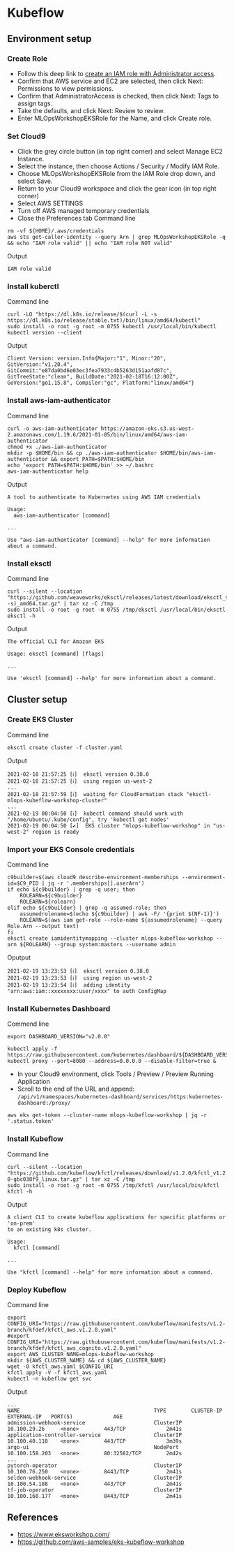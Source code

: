 # Kubeflow

## Environment setup
### Create Role
* Follow this deep link to [create an IAM role with Administrator access](https://console.aws.amazon.com/iam/home#/roles$new?step=review&commonUseCase=EC2%2BEC2&selectedUseCase=EC2&policies=arn:aws:iam::aws:policy%2FAdministratorAccess).
* Confirm that AWS service and EC2 are selected, then click Next: Permissions to view permissions.
* Confirm that AdministratorAccess is checked, then click Next: Tags to assign tags.
* Take the defaults, and click Next: Review to review.
* Enter MLOpsWorkshopEKSRole for the Name, and click Create role.

### Set Cloud9
* Click the grey circle button (in top right corner) and select Manage EC2 Instance.
* Select the instance, then choose Actions / Security / Modify IAM Role.
* Choose MLOpsWorkshopEKSRole from the IAM Role drop down, and select Save.
* Return to your Cloud9 workspace and click the gear icon (in top right corner)
* Select AWS SETTINGS
* Turn off AWS managed temporary credentials
* Close the Preferences tab
Command line
```
rm -vf ${HOME}/.aws/credentials
aws sts get-caller-identity --query Arn | grep MLOpsWorkshopEKSRole -q && echo "IAM role valid" || echo "IAM role NOT valid"
```
Output
```
IAM role valid
```

### Install kuberctl
Command line
```
curl -LO "https://dl.k8s.io/release/$(curl -L -s https://dl.k8s.io/release/stable.txt)/bin/linux/amd64/kubectl"
sudo install -o root -g root -m 0755 kubectl /usr/local/bin/kubectl
kubectl version --client
```
Output
```
Client Version: version.Info{Major:"1", Minor:"20", GitVersion:"v1.20.4", GitCommit:"e87da0bd6e03ec3fea7933c4b5263d151aafd07c", GitTreeState:"clean", BuildDate:"2021-02-18T16:12:00Z", GoVersion:"go1.15.8", Compiler:"gc", Platform:"linux/amd64"}
```

### Install aws-iam-authenticator
Command line
```
curl -o aws-iam-authenticator https://amazon-eks.s3.us-west-2.amazonaws.com/1.19.6/2021-01-05/bin/linux/amd64/aws-iam-authenticator
chmod +x ./aws-iam-authenticator
mkdir -p $HOME/bin && cp ./aws-iam-authenticator $HOME/bin/aws-iam-authenticator && export PATH=$PATH:$HOME/bin
echo 'export PATH=$PATH:$HOME/bin' >> ~/.bashrc
aws-iam-authenticator help
```
Output
```
A tool to authenticate to Kubernetes using AWS IAM credentials

Usage:
  aws-iam-authenticator [command]

...

Use "aws-iam-authenticator [command] --help" for more information about a command.
```

### Install eksctl
Command line
```
curl --silent --location "https://github.com/weaveworks/eksctl/releases/latest/download/eksctl_$(uname -s)_amd64.tar.gz" | tar xz -C /tmp
sudo install -o root -g root -m 0755 /tmp/eksctl /usr/local/bin/eksctl
eksctl -h
```
Output
```
The official CLI for Amazon EKS

Usage: eksctl [command] [flags]

...

Use 'eksctl [command] --help' for more information about a command.
```


## Cluster setup
### Create EKS Cluster
Command line
```
eksctl create cluster -f cluster.yaml
```
Output
```
2021-02-18 21:57:25 [ℹ]  eksctl version 0.38.0
2021-02-18 21:57:25 [ℹ]  using region us-west-2
...
2021-02-18 21:57:59 [ℹ]  waiting for CloudFormation stack "eksctl-mlops-kubeflow-workshop-cluster"
...
2021-02-19 00:04:50 [ℹ]  kubectl command should work with "/home/ubuntu/.kube/config", try 'kubectl get nodes'
2021-02-19 00:04:50 [✔]  EKS cluster "mlops-kubeflow-workshop" in "us-west-2" region is ready
```

### Import your EKS Console credentials
Command line
```
c9builder=$(aws cloud9 describe-environment-memberships --environment-id=$C9_PID | jq -r '.memberships[].userArn')
if echo ${c9builder} | grep -q user; then
    ROLEARN=${c9builder}
    ROLEARN=${rolearn}
elif echo ${c9builder} | grep -q assumed-role; then
    assumedrolename=$(echo ${c9builder} | awk -F/ '{print $(NF-1)}')
    ROLEARN=$(aws iam get-role --role-name ${assumedrolename} --query Role.Arn --output text) 
fi
eksctl create iamidentitymapping --cluster mlops-kubeflow-workshop --arn ${ROLEARN} --group system:masters --username admin
```
Oputput
```
2021-02-19 13:23:53 [ℹ]  eksctl version 0.38.0
2021-02-19 13:23:53 [ℹ]  using region us-west-2
2021-02-19 13:23:54 [ℹ]  adding identity "arn:aws:iam::xxxxxxxx:user/xxxx" to auth ConfigMap
```


### Install Kubernetes Dashboard
Commend line
```
export DASHBOARD_VERSION="v2.0.0"

kubectl apply -f https://raw.githubusercontent.com/kubernetes/dashboard/${DASHBOARD_VERSION}/aio/deploy/recommended.yaml
kubectl proxy --port=8080 --address=0.0.0.0 --disable-filter=true &
```
* In your Cloud9 environment, click Tools / Preview / Preview Running Application
* Scroll to the end of the URL and append: ```/api/v1/namespaces/kubernetes-dashboard/services/https:kubernetes-dashboard:/proxy/```
```
aws eks get-token --cluster-name mlops-kubeflow-workshop | jq -r '.status.token'
```

### Install Kubeflow
Command line
```
curl --silent --location "https://github.com/kubeflow/kfctl/releases/download/v1.2.0/kfctl_v1.2.0-0-gbc038f9_linux.tar.gz" | tar xz -C /tmp
sudo install -o root -g root -m 0755 /tmp/kfctl /usr/local/bin/kfctl
kfctl -h
```
Output
```
A client CLI to create kubeflow applications for specific platforms or 'on-prem' 
to an existing k8s cluster.

Usage:
  kfctl [command]

...

Use "kfctl [command] --help" for more information about a command.
```

### Deploy Kubeflow
Command line
```
export CONFIG_URI="https://raw.githubusercontent.com/kubeflow/manifests/v1.2-branch/kfdef/kfctl_aws.v1.2.0.yaml"
#export CONFIG_URI="https://raw.githubusercontent.com/kubeflow/manifests/v1.2-branch/kfdef/kfctl_aws_cognito.v1.2.0.yaml"
export AWS_CLUSTER_NAME=mlops-kubeflow-workshop
mkdir ${AWS_CLUSTER_NAME} && cd ${AWS_CLUSTER_NAME}
wget -O kfctl_aws.yaml $CONFIG_URI
kfctl apply -V -f kfctl_aws.yaml
kubectl -n kubeflow get svc
```
Output
```
...
NAME                                           TYPE        CLUSTER-IP       EXTERNAL-IP   PORT(S)             AGE
admission-webhook-service                      ClusterIP   10.100.29.26     <none>        443/TCP             2m41s
application-controller-service                 ClusterIP   10.100.40.118    <none>        443/TCP             3m39s
argo-ui                                        NodePort    10.100.158.203   <none>        80:32582/TCP        2m42s
...
pytorch-operator                               ClusterIP   10.100.76.250    <none>        8443/TCP            2m41s
seldon-webhook-service                         ClusterIP   10.100.54.188    <none>        443/TCP             2m41s
tf-job-operator                                ClusterIP   10.100.160.177   <none>        8443/TCP            2m41s
```

## References
* https://www.eksworkshop.com/
* https://github.com/aws-samples/eks-kubeflow-workshop
